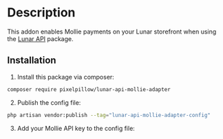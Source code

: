 # Description

This addon enables Mollie payments on your Lunar storefront when using the [Lunar API](https://github.com/dystcz/lunar-api) package.

## Installation

1. Install this package via composer:

```bash
composer require pixelpillow/lunar-api-mollie-adapter
```

2. Publish the config file:

```bash
php artisan vendor:publish --tag="lunar-api-mollie-adapter-config"
```

3. Add your Mollie API key to the config file:
